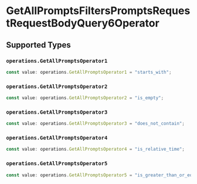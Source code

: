 # GetAllPromptsFiltersPromptsRequestRequestBodyQuery6Operator


## Supported Types

### `operations.GetAllPromptsOperator1`

```typescript
const value: operations.GetAllPromptsOperator1 = "starts_with";
```

### `operations.GetAllPromptsOperator2`

```typescript
const value: operations.GetAllPromptsOperator2 = "is_empty";
```

### `operations.GetAllPromptsOperator3`

```typescript
const value: operations.GetAllPromptsOperator3 = "does_not_contain";
```

### `operations.GetAllPromptsOperator4`

```typescript
const value: operations.GetAllPromptsOperator4 = "is_relative_time";
```

### `operations.GetAllPromptsOperator5`

```typescript
const value: operations.GetAllPromptsOperator5 = "is_greater_than_or_equal_to";
```

